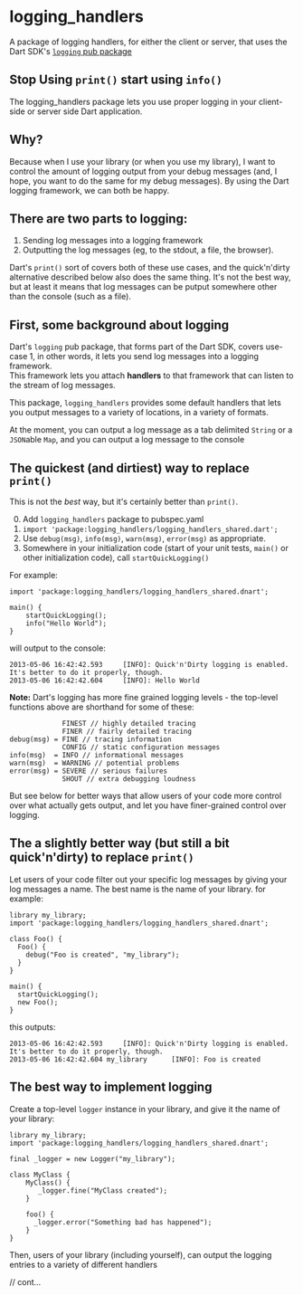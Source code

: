 logging_handlers
================

A package of logging handlers, for either the client or server, that uses the 
Dart SDK's [`logging` pub package](http://pub.dartlang.org/packages/logging)

Stop Using `print()` start using `info()`
--------------------

The logging_handlers package lets you use proper logging in your client-side or
server side Dart application.

Why?
----

Because when I use your library (or when you use my library), I want to control
the amount of logging output from your debug messages (and, I hope, you want to
do the same for my debug messages).  By using the Dart logging framework, we 
can both be happy.

There are two parts to logging:
-------------------------------

1. Sending log messages into a logging framework
2. Outputting the log messages (eg, to the stdout, a file, the browser).

Dart's `print()` sort of covers both of these use cases, 
and the quick'n'dirty alternative described
below also does the same thing.  It's not the best way, but at least it means 
that log messages can be putput somewhere other than the console 
(such as a file).

First, some background about logging
-------------------

Dart's `logging` pub package, that forms part of the Dart SDK, covers use-case
1, in other words, it lets you send log messages into a logging framework.  
This framework lets you attach **handlers** to that framework that can listen
to the stream of log messages.

This package, `logging_handlers` provides some default handlers that 
lets you output messages to a variety of locations, in a variety of formats.

At the moment, you can output a log message as a tab delimited `String` or a 
`JSON`able `Map`,  and you can output a log message to the console 

The quickest (and dirtiest) way to replace `print()`
-------------------------------------

This is not the *best* way, but it's certainly better than `print()`.

0. Add `logging_handlers` package to pubspec.yaml
1. `import 'package:logging_handlers/logging_handlers_shared.dart';`
2. Use `debug(msg)`, `info(msg)`, `warn(msg)`, `error(msg)` as appropriate.
3. Somewhere in your initialization code (start of your unit tests, `main()` 
or other initialization code), call `startQuickLogging()`

For example:

    import 'package:logging_handlers/logging_handlers_shared.dnart';

    main() {
    	startQuickLogging();
    	info("Hello World");
    }

will output to the console:

    2013-05-06 16:42:42.593		[INFO]:	Quick'n'Dirty logging is enabled.  It's better to do it properly, though.
    2013-05-06 16:42:42.604		[INFO]:	Hello World

**Note:** Dart's logging has more fine grained logging levels - the top-level 
functions above are shorthand for some of these:

                 FINEST // highly detailed tracing
                 FINER // fairly detailed tracing 
    debug(msg) = FINE // tracing information
                 CONFIG // static configuration messages
    info(msg)  = INFO // informational messages
    warn(msg)  = WARNING // potential problems
    error(msg) = SEVERE // serious failures
                 SHOUT // extra debugging loudness

But see below for better ways that allow users of your code more control over
what actually gets output, and let you have finer-grained control over logging.

The a slightly better way (but still a bit quick'n'dirty) to replace `print()`
--------------

Let users of your code filter out your specific log messages by giving your
log messages a name.  The best name is the name of your library.
for example: 

    library my_library;
    import 'package:logging_handlers/logging_handlers_shared.dnart';

    class Foo() {
      Foo() {
      	debug("Foo is created", "my_library");
      }
    }

    main() {
      startQuickLogging();
      new Foo(); 
    }

this outputs:

    2013-05-06 16:42:42.593		[INFO]:	Quick'n'Dirty logging is enabled.  It's better to do it properly, though.
    2013-05-06 16:42:42.604 my_library		[INFO]:	Foo is created



The best way to implement logging
------------

Create a top-level `logger` instance in your library, and give it the name of 
your library:

    library my_library;
    import 'package:logging_handlers/logging_handlers_shared.dnart';

    final _logger = new Logger("my_library");

    class MyClass {
    	MyClass() {
	       _logger.fine("MyClass created");
	    }

	    foo() {
	      _logger.error("Something bad has happened");
	    }
    }


Then, users of your library (including yourself), can output the logging entries
to a variety of different handlers

// cont...